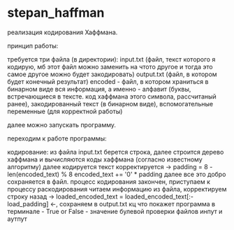 # stepan_haffman
реализация кодирования Хаффмана.

принцип работы:

требуется три файла (в директории):
input.txt (файл, текст которого я кодирую, мб этот файл можно заменить на чтото другое и тогда это самое другое можно будет закодировать)
output.txt (файл, в котором будет конечный результат)
encoded - файл, в котором храниться в бинарном виде вся информация, а именно - алфавит (буквы, встречающиеся в тексте. код хаффмана этого символа, рассчитаный ранее), закодированный текст (в бинарном виде), вспомогательные переменные (для корректной работы)

далее можно запускать программу.

переходим к работе программы:

кодирование:
из файла input.txt берется строка, далее строится дерево хаффмана и вычисляются коды хаффмана (согласно известному алгоритму)
далее кодируется текст
корректируется -> 
padding = 8 - len(encoded_text) % 8
encoded_text += '0' * padding
далее все это добро сохраняется в файл.
процесс кодирования закончен, приступаем к процессу раскодирования
читаем информацию из файла, корректируем строку назад -> loaded_encoded_text = loaded_encoded_text[:-load_padding] <-, сохраняем в output.txt
кц
что покажет программа в терминале - True or False - значение булевой проверки файлов инпут и аутпут
